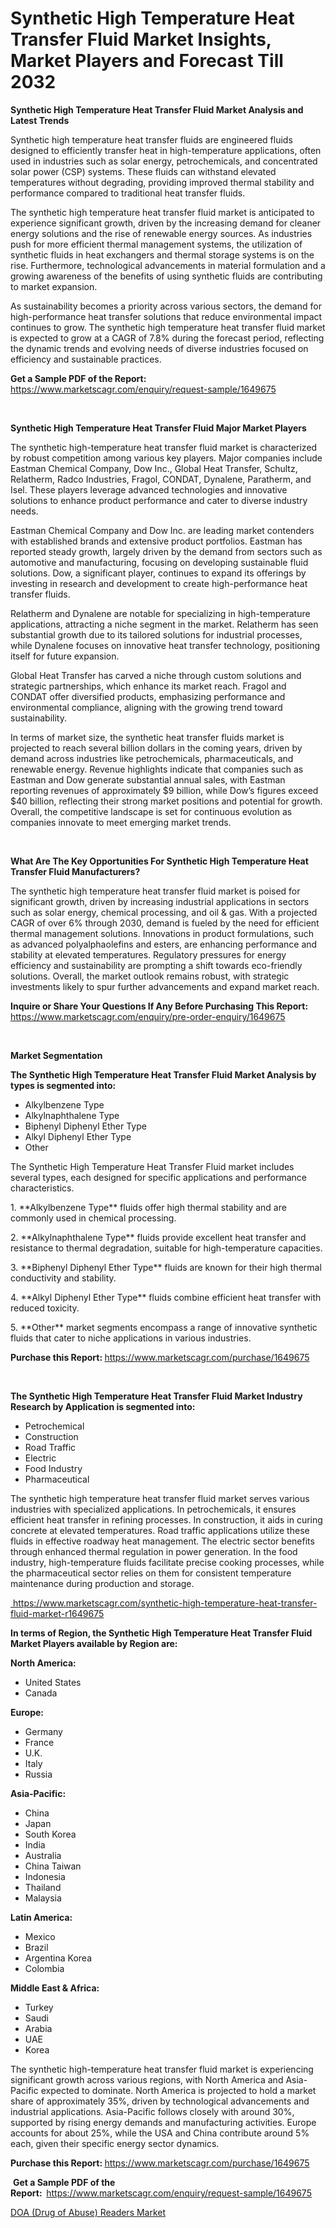 <p><h1>Synthetic High Temperature Heat Transfer Fluid Market Insights, Market Players and Forecast Till 2032</h1></p><p><strong>Synthetic High Temperature Heat Transfer Fluid Market Analysis and Latest Trends</strong></p>
<p><p>Synthetic high temperature heat transfer fluids are engineered fluids designed to efficiently transfer heat in high-temperature applications, often used in industries such as solar energy, petrochemicals, and concentrated solar power (CSP) systems. These fluids can withstand elevated temperatures without degrading, providing improved thermal stability and performance compared to traditional heat transfer fluids.</p><p>The synthetic high temperature heat transfer fluid market is anticipated to experience significant growth, driven by the increasing demand for cleaner energy solutions and the rise of renewable energy sources. As industries push for more efficient thermal management systems, the utilization of synthetic fluids in heat exchangers and thermal storage systems is on the rise. Furthermore, technological advancements in material formulation and a growing awareness of the benefits of using synthetic fluids are contributing to market expansion.</p><p>As sustainability becomes a priority across various sectors, the demand for high-performance heat transfer solutions that reduce environmental impact continues to grow. The synthetic high temperature heat transfer fluid market is expected to grow at a CAGR of 7.8% during the forecast period, reflecting the dynamic trends and evolving needs of diverse industries focused on efficiency and sustainable practices.</p></p>
<p><strong>Get a Sample PDF of the Report:&nbsp;</strong> <a href="https://www.marketscagr.com/enquiry/request-sample/1649675?utm_campaign=2483&utm_medium=2&utm_source=Github&utm_content=ia&utm_term=26032025&utm_id=synthetic-high-temperature-heat-transfer-fluid">https://www.marketscagr.com/enquiry/request-sample/1649675</a></p>
<p>&nbsp;</p>
<p><strong>Synthetic High Temperature Heat Transfer Fluid Major Market Players</strong></p>
<p><p>The synthetic high-temperature heat transfer fluid market is characterized by robust competition among various key players. Major companies include Eastman Chemical Company, Dow Inc., Global Heat Transfer, Schultz, Relatherm, Radco Industries, Fragol, CONDAT, Dynalene, Paratherm, and Isel. These players leverage advanced technologies and innovative solutions to enhance product performance and cater to diverse industry needs.</p><p>Eastman Chemical Company and Dow Inc. are leading market contenders with established brands and extensive product portfolios. Eastman has reported steady growth, largely driven by the demand from sectors such as automotive and manufacturing, focusing on developing sustainable fluid solutions. Dow, a significant player, continues to expand its offerings by investing in research and development to create high-performance heat transfer fluids.</p><p>Relatherm and Dynalene are notable for specializing in high-temperature applications, attracting a niche segment in the market. Relatherm has seen substantial growth due to its tailored solutions for industrial processes, while Dynalene focuses on innovative heat transfer technology, positioning itself for future expansion.</p><p>Global Heat Transfer has carved a niche through custom solutions and strategic partnerships, which enhance its market reach. Fragol and CONDAT offer diversified products, emphasizing performance and environmental compliance, aligning with the growing trend toward sustainability.</p><p>In terms of market size, the synthetic heat transfer fluids market is projected to reach several billion dollars in the coming years, driven by demand across industries like petrochemicals, pharmaceuticals, and renewable energy. Revenue highlights indicate that companies such as Eastman and Dow generate substantial annual sales, with Eastman reporting revenues of approximately $9 billion, while Dow’s figures exceed $40 billion, reflecting their strong market positions and potential for growth. Overall, the competitive landscape is set for continuous evolution as companies innovate to meet emerging market trends.</p></p>
<p>&nbsp;</p>
<p><strong>What Are The Key Opportunities For Synthetic High Temperature Heat Transfer Fluid Manufacturers?</strong></p>
<p><p>The synthetic high temperature heat transfer fluid market is poised for significant growth, driven by increasing industrial applications in sectors such as solar energy, chemical processing, and oil & gas. With a projected CAGR of over 6% through 2030, demand is fueled by the need for efficient thermal management solutions. Innovations in product formulations, such as advanced polyalphaolefins and esters, are enhancing performance and stability at elevated temperatures. Regulatory pressures for energy efficiency and sustainability are prompting a shift towards eco-friendly solutions. Overall, the market outlook remains robust, with strategic investments likely to spur further advancements and expand market reach.</p></p>
<p><strong>Inquire or Share Your Questions If Any Before Purchasing This Report:</strong> <a href="https://www.marketscagr.com/enquiry/pre-order-enquiry/1649675?utm_campaign=2483&utm_medium=2&utm_source=Github&utm_content=ia&utm_term=26032025&utm_id=synthetic-high-temperature-heat-transfer-fluid">https://www.marketscagr.com/enquiry/pre-order-enquiry/1649675</a></p>
<p>&nbsp;</p>
<p><strong>Market Segmentation</strong></p>
<p><strong>The Synthetic High Temperature Heat Transfer Fluid Market Analysis by types is segmented into:</strong></p>
<p><ul><li>Alkylbenzene Type</li><li>Alkylnaphthalene Type</li><li>Biphenyl Diphenyl Ether Type</li><li>Alkyl Diphenyl Ether Type</li><li>Other</li></ul></p>
<p><p>The Synthetic High Temperature Heat Transfer Fluid market includes several types, each designed for specific applications and performance characteristics. </p><p>1. **Alkylbenzene Type** fluids offer high thermal stability and are commonly used in chemical processing.</p><p>2. **Alkylnaphthalene Type** fluids provide excellent heat transfer and resistance to thermal degradation, suitable for high-temperature capacities. </p><p>3. **Biphenyl Diphenyl Ether Type** fluids are known for their high thermal conductivity and stability. </p><p>4. **Alkyl Diphenyl Ether Type** fluids combine efficient heat transfer with reduced toxicity. </p><p>5. **Other** market segments encompass a range of innovative synthetic fluids that cater to niche applications in various industries.</p></p>
<p><strong>Purchase this Report:&nbsp;</strong><a href="https://www.marketscagr.com/purchase/1649675?utm_campaign=2483&utm_medium=2&utm_source=Github&utm_content=ia&utm_term=26032025&utm_id=synthetic-high-temperature-heat-transfer-fluid">https://www.marketscagr.com/purchase/1649675</a></p>
<p>&nbsp;</p>
<p><strong>The Synthetic High Temperature Heat Transfer Fluid Market Industry Research by Application is segmented into:</strong></p>
<p><ul><li>Petrochemical</li><li>Construction</li><li>Road Traffic</li><li>Electric</li><li>Food Industry</li><li>Pharmaceutical</li></ul></p>
<p><p>The synthetic high temperature heat transfer fluid market serves various industries with specialized applications. In petrochemicals, it ensures efficient heat transfer in refining processes. In construction, it aids in curing concrete at elevated temperatures. Road traffic applications utilize these fluids in effective roadway heat management. The electric sector benefits through enhanced thermal regulation in power generation. In the food industry, high-temperature fluids facilitate precise cooking processes, while the pharmaceutical sector relies on them for consistent temperature maintenance during production and storage.</p></p>
<p><a href="https://www.marketscagr.com/synthetic-high-temperature-heat-transfer-fluid-market-r1649675?utm_campaign=2483&utm_medium=2&utm_source=Github&utm_content=ia&utm_term=26032025&utm_id=synthetic-high-temperature-heat-transfer-fluid">&nbsp;https://www.marketscagr.com/synthetic-high-temperature-heat-transfer-fluid-market-r1649675</a></p>
<p><strong>In terms of Region, the Synthetic High Temperature Heat Transfer Fluid Market Players available by Region are:</strong></p>
<p>
    <p> <strong> North America: </strong>
        <ul>
            <li>United States</li>
            <li>Canada</li>
        </ul>
        </p> 
    <p> <strong> Europe: </strong>
        <ul>
            <li>Germany</li>
            <li>France</li>
            <li>U.K.</li>
            <li>Italy</li>
            <li>Russia</li>
        </ul>
        </p> 
    <p> <strong> Asia-Pacific: </strong>
        <ul>
            <li>China</li>
            <li>Japan</li>
            <li>South Korea</li>
            <li>India</li>
            <li>Australia</li>
            <li>China Taiwan</li>
            <li>Indonesia</li>
            <li>Thailand</li>
            <li>Malaysia</li>
        </ul>
        </p> 
    <p> <strong> Latin America: </strong>
        <ul>
            <li>Mexico</li>
            <li>Brazil</li>
            <li>Argentina Korea</li>
            <li>Colombia</li>
        </ul>
        </p> 
    <p> <strong> Middle East & Africa: </strong>
        <ul>
            <li>Turkey</li>
            <li>Saudi</li>
            <li>Arabia</li>
            <li>UAE</li>
            <li>Korea</li>
        </ul>
    </p>
    </p>
<p><p>The synthetic high-temperature heat transfer fluid market is experiencing significant growth across various regions, with North America and Asia-Pacific expected to dominate. North America is projected to hold a market share of approximately 35%, driven by technological advancements and industrial applications. Asia-Pacific follows closely with around 30%, supported by rising energy demands and manufacturing activities. Europe accounts for about 25%, while the USA and China contribute around 5% each, given their specific energy sector dynamics.</p></p>
<p><strong>Purchase this Report: </strong><a href="https://www.marketscagr.com/purchase/1649675?utm_campaign=2483&utm_medium=2&utm_source=Github&utm_content=ia&utm_term=26032025&utm_id=synthetic-high-temperature-heat-transfer-fluid">https://www.marketscagr.com/purchase/1649675</a></p>
<p>&nbsp;<strong>Get a Sample PDF of the Report:&nbsp;&nbsp;</strong><a href="https://www.marketscagr.com/enquiry/request-sample/1649675?utm_campaign=2483&utm_medium=2&utm_source=Github&utm_content=ia&utm_term=26032025&utm_id=synthetic-high-temperature-heat-transfer-fluid">https://www.marketscagr.com/enquiry/request-sample/1649675</a></p>
<p><strong></strong></p>
<p><p><a href="https://github.com/ParvinKhatun77/Market-Research-Report-List-2/blob/main/doa-drug-of-abuse-readers-market.md?utm_campaign=2483&utm_medium=2&utm_source=Github&utm_content=ia&utm_term=26032025&utm_id=synthetic-high-temperature-heat-transfer-fluid">DOA (Drug of Abuse) Readers Market</a></p></p>